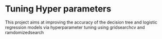 # Tuning Hyper parameters

This project aims at improving the accuracy of the decision tree and logistic regression models via hyperparameter tuning using gridsearchcv and ramdomizedsearch
